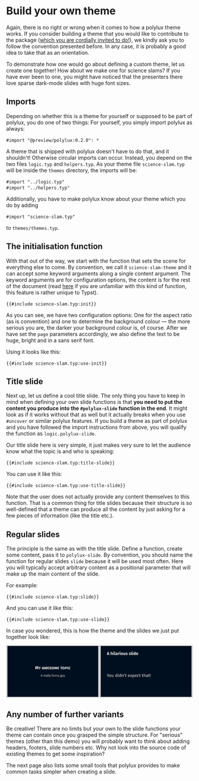 # Build your own theme

Again, there is no right or wrong when it comes to how a polylux theme works.
If you consider building a theme that you would like to contribute to the
package ([which you are cordially invited to do!](https://github.com/andreasKroepelin/polylux/pulls)),
we kindly ask you to follow the convention presented before.
In any case, it is probably a good idea to take that as an orientation.

To demonstrate how one would go about defining a custom theme, let us create one
together!
How about we make one for science slams?
If you have ever been to one, you might have noticed that the presenters there
love sparse dark-mode slides with huge font sizes.

## Imports
Depending on whether this is a theme for yourself or supposed to be part of
polylux, you do one of two things:
For yourself, you simply import polylux as always:
```typ
#import "@preview/polylux:0.2.0": *
```

A theme that is shipped with polylux doesn't have to do that, and it shouldn't!
Otherwise circular imports can occur.
Instead, you depend on the two files `logic.typ` and `helpers.typ`.
As your theme file `science-slam.typ` will be inside the `themes` directory, the
imports will be:
```typ
#import "../logic.typ"
#import "../helpers.typ"
```
Additionally, you have to make polylux know about your theme which you do by
adding
```typ
#import "science-slam.typ"
```
to `themes/themes.typ`.

## The initialisation function

With that out of the way, we start with the function that sets the scene for
everything else to come.
By convention, we call it `science-slam-theme` and it can accept some keyword
arguments along a single content argument.
The keyword arguments are for configuration options, the content is for the rest
of the document (read [here](https://typst.app/docs/tutorial/making-a-template/)
if you are unfamiliar with this kind of function, this feature is rather unique
to Typst).
```typ
{{#include science-slam.typ:init}}
```
As you can see, we have two configuration options:
One for the aspect ratio (as is convention) and one to determine the background
colour — the more serious you are, the darker your background colour is, of course.
After we have set the `page` parameters accordingly, we also define the text to
be huge, bright and in a sans serif font.

Using it looks like this:
```typ
{{#include science-slam.typ:use-init}}
```

## Title slide
Next up, let us define a cool title slide.
The only thing you have to keep in mind when defining your own slide functions
is that **you need to put the content you produce into the `#polylux-slide`
function in the end**.
It might look as if it works without that as well but it actually breaks when you
use `#uncover` or similar polylux features.
If you build a theme as part of polylux and you have followed the import
instructions from above, you will qualify the function as `logic.polylux-slide`.

Our title slide here is very simple, it just makes very sure to let the audience
know what the topic is and who is speaking:
```typ
{{#include science-slam.typ:title-slide}}
```
You can use it like this:
```typ
{{#include science-slam.typ:use-title-slide}}
```

Note that the user does not actually provide any content themselves to this function.
That is a common thing for title slides because their structure is so well-defined
that a theme can produce all the content by just asking for a few pieces of
information (like the title etc.).

## Regular slides
The principle is the same as with the title slide.
Define a function, create some content, pass it to `polylux-slide`.
By convention, you should name the function for regular slides `slide` because
it will be used most often.
Here you will typically accept arbitrary content as a positional parameter that
will make up the main content of the slide.

For example:
```typ
{{#include science-slam.typ:slide}}
```
And you can use it like this:
```typ
{{#include science-slam.typ:use-slide}}
```

In case you wondered, this is how the theme and the slides we just put together
look like:

![science-slam](science-slam.png)

## Any number of further variants
Be creative!
There are no limits but your own to the slide functions your theme can contain
once you grasped the simple structure.
For "serious" themes (other than this demo) you will probably want to think
about adding headers, footers, slide numbers etc.
Why not look into the source code of existing themes to get some inspiration?

The next page also lists some small tools that polylux provides to make common
tasks simpler when creating a slide.
